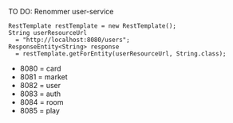 TO DO: Renommer user-service

	RestTemplate restTemplate = new RestTemplate();
	String userResourceUrl
	  = "http://localhost:8080/users";
	ResponseEntity<String> response
	  = restTemplate.getForEntity(userResourceUrl, String.class);


- 8080 = card
- 8081 = market
- 8082 = user
- 8083 = auth
- 8084 = room
- 8085 = play